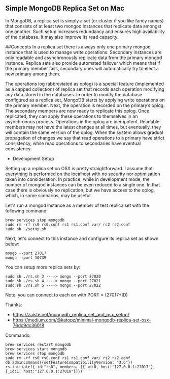 Simple MongoDB Replica Set on Mac
---

In MongoDB, a replica set is simply a set (or cluster if you like fancy names) that consists of at least two mongod instances that replicate data amongst one another. Such setup increases redundancy and ensures high availability of the database. It may also improve its read capacity.

##Concepts
In a replica set there is always only one primary mongod instance that is used to manage write operations. Secondary instances are only readable and asynchronously replicate data from the primary mongod instance. Replica sets also provide automated failover which means that if the primary member fails, secondary ones will automatically try to elect a new primary among them.

The operations log (abbreviated as oplog) is a special feature (implemented as a capped collection) of replica set that records each operation modifying any data stored in the databases. In order to modify the database configured as a replica set, MongoDB starts by applying write operations on the primary member. Next, the operation is recorded on the primary’s oplog. The secondary members are now ready to replicate this oplog. Once replicated, they can apply these operations to themselves in an asynchronous process. Operations in the oplog are idempotent. Readable members may not have the latest changes at all times, but eventually, they will contain the same version of the oplog. When the system allows gradual propagation of changes we say that read operations to a primary have strict consistency, while read operations to secondaries have eventual consistency.

- Development Setup

Setting up a replica set on OSX is pretty straightforward. I assume that everything is performed on the localhost with no security nor optimisation taken into consideration. In practice, while in development mode, the number of mongod instances can be even reduced to a single one. In that case there is obviously no replication, but we have access to the oplog, which, in some scenarios, may be useful.

Let's run a mongod instance as a member of test replica set with the following command:

    
    brew services stop mongodb
    sudo rm -rf rs0 rs0.conf rs1 rs1.conf var/ rs2 rs2.conf
    sudo sh ./setup.sh

Next, let's connect to this instance and configure its replica set as shown below:

    mongo --port 27017
    mongo --port 10739

You can setup more replica sets by:
    
    sudo sh ./rs.sh 3 ----> mongo --port 27020
    sudo sh ./rs.sh 4 ----> mongo --port 27021
    sudo sh ./rs.sh 5 ----> mongo --port 27022
    
Note: you can connect to each on with PORT = (27017+ID)    

Thanks:

- https://zaiste.net/mongodb_replica_set_and_osx_setup/
- https://medium.com/@katopz/minimal-mongodb-replica-set-osx-76dc9dc36018


Commands:

    brew services restart mongodb
    brew services start mongodb
    brew services stop mongodb
    sudo rm -rf rs0 rs0.conf rs1 rs1.conf var/ rs2 rs2.conf
    db.adminCommand({setFeatureCompatibilityVersion: "3.6"})   
    rs.initiate({_id:"rs0", members: [{_id:0, host:"127.0.0.1:27017"}, {_id:1, host:"127.0.0.1:27018"}]})
     